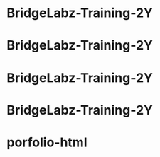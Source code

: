 # BridgeLabz-Training-2Y
# BridgeLabz-Training-2Y
# BridgeLabz-Training-2Y
# BridgeLabz-Training-2Y
# porfolio-html

